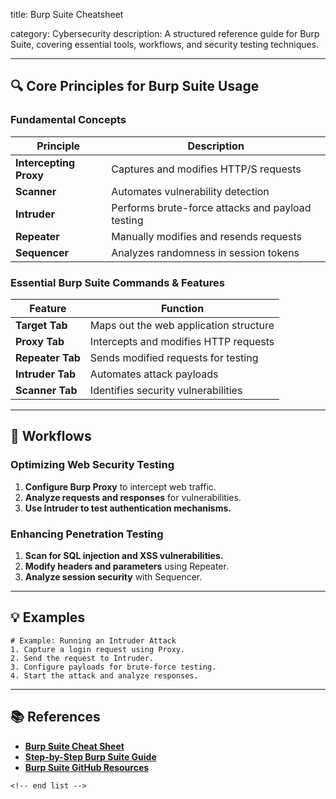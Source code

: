 title: Burp Suite Cheatsheet

category: Cybersecurity
description: A structured reference guide for Burp Suite, covering essential tools, workflows, and security testing techniques.

---

## 🔍 **Core Principles for Burp Suite Usage**

### **Fundamental Concepts**

| Principle                    | Description                                      |
| ---------------------------- | ------------------------------------------------ |
| **Intercepting Proxy** | Captures and modifies HTTP/S requests            |
| **Scanner**            | Automates vulnerability detection                |
| **Intruder**           | Performs brute-force attacks and payload testing |
| **Repeater**           | Manually modifies and resends requests           |
| **Sequencer**          | Analyzes randomness in session tokens            |

### **Essential Burp Suite Commands & Features**

| Feature                | Function                               |
| ---------------------- | -------------------------------------- |
| **Target Tab**   | Maps out the web application structure |
| **Proxy Tab**    | Intercepts and modifies HTTP requests  |
| **Repeater Tab** | Sends modified requests for testing    |
| **Intruder Tab** | Automates attack payloads              |
| **Scanner Tab**  | Identifies security vulnerabilities    |

---

## 🔄 **Workflows**

### **Optimizing Web Security Testing**

1. **Configure Burp Proxy** to intercept web traffic.
2. **Analyze requests and responses** for vulnerabilities.
3. **Use Intruder to test authentication mechanisms.**

### **Enhancing Penetration Testing**

1. **Scan for SQL injection and XSS vulnerabilities.**
2. **Modify headers and parameters** using Repeater.
3. **Analyze session security** with Sequencer.

---

## 💡 **Examples**

```plaintext
# Example: Running an Intruder Attack
1. Capture a login request using Proxy.  
2. Send the request to Intruder.  
3. Configure payloads for brute-force testing.  
4. Start the attack and analyze responses.  
```

---

## 📚 **References**

- **[Burp Suite Cheat Sheet](https://www.sans.org/posters/burp-suite-cheat-sheet/)**
- **[Step-by-Step Burp Suite Guide](https://www.comparitech.com/net-admin/burp-suite-cheat-sheet/)**
- **[Burp Suite GitHub Resources](https://github.com/xl7dev/BurpSuite/blob/master/CheatSheet.md)**

```
<!-- end list -->
```
